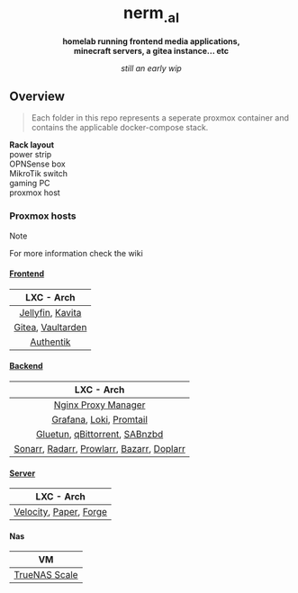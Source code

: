 <h1 style="text-align: center;">nerm<sub>.al</sub> </h1>
<p style="text-align: center;"><b>homelab running frontend media applications,<br>minecraft servers, a gitea instance... etc </b></p>
<p style="text-align: center;"><i>still an early wip</i></p>

## Overview   
> Each folder in this repo represents a seperate proxmox container and contains the applicable docker-compose stack.

**Rack layout** <br>
power strip <br>
OPNSense box <br>
MikroTik switch <br>
gaming PC <br>
proxmox host <br>

### Proxmox hosts
> [!NOTE]
> For more information check the wiki
#### [Frontend](frontend/README.md)
| LXC - Arch|
| :-: |
| [Jellyfin](https://github.com/jellyfin/jellyfin), [Kavita](https://github.com/Kareadita/Kavita) |
| [Gitea](https://github.com/go-gitea/gitea), [Vaultarden](https://github.com/dani-garcia/vaultwarden) | 
| [Authentik](https://github.com/goauthentik/authentik) |

#### [Backend](backend/README.md)
| LXC - Arch|
| :-: |
| [Nginx Proxy Manager](https://github.com/NginxProxyManager/nginx-proxy-manager) |
| [Grafana](https://github.com/grafana/grafana), [Loki](https://github.com/grafana/loki), [Promtail](https://github.com/grafana/promtail) |
| [Gluetun](https://github.com/qdm12/gluetun), [qBittorrent](https://github.com/qbittorrent/qBittorrent), [SABnzbd](https://github.com/sabnzbd/sabnzbd) |
| [Sonarr](https://github.com/Sonarr/Sonarr), [Radarr](https://github.com/Radarr/Radarr), [Prowlarr](https://github.com/Prowlarr/Prowlarr), [Bazarr](https://github.com/morpheus65535/bazarr), [Doplarr](https://github.com/kiranshila/Doplarr) |

#### [Server](servers/README.md)
| LXC - Arch|
| :-: |
| [Velocity](https://github.com/PaperMC/Velocity), [Paper](https://github.com/PaperMC/Paper), [Forge](https://github.com/MinecraftForge/MinecraftForge) |

#### Nas
| VM |
| :-: |
| [TrueNAS Scale](https://github.com/truenas/scale-build) |
